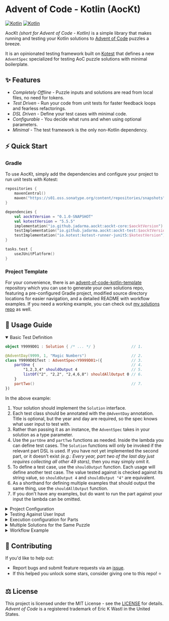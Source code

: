 # Advent of Code - Kotlin (AocKt)

[![Kotlin](https://img.shields.io/badge/Kotlin-1.8.10-%237F52FF.svg?style=flat-square&logo=kotlin&logoColor=%237F52FF)](https://kotlinlang.org/)
[![Kotlin](https://img.shields.io/badge/Kotest-5.5.5-%35ED35.svg?style=flat-square&logo=data:image/svg+xml;base64,PHN2ZyB4bWxucz0iaHR0cDovL3d3dy53My5vcmcvMjAwMC9zdmciIHdpZHRoPSIxNiIgaGVpZ2h0PSIxNiI+PHBhdGggc3R5bGU9ImZpbGw6IzM1ZWQzNSIgZD0iTTEyIDJoNGwtOCA4IDQgNEg0di00TDAgNmg4WiIvPjwvc3ZnPg==)](https://kotest.io/)

AocKt _(short for Advent of Code - Kotlin)_ is a simple library that makes running and testing your Kotlin solutions to
[Advent of Code](https://adventofcode.com) puzzles a breeze.

It is an opinionated testing framework built on [Kotest](https://kotest.io/) that defines a new `AdventSpec` specialized
for testing AoC puzzle solutions with minimal boilerplate.

## ✨ Features

- *Completely Offline* - Puzzle inputs and solutions are read from local files, no need for tokens.
- *Test Driven* - Run your code from unit tests for faster feedback loops and fearless refactorings.
- *DSL Driven* - Define your test cases with minimal code.
- *Configurable* - You decide what runs and when using optional parameters.
- *Minimal* - The test framework is the only non-Kotlin dependency.

## ⚡ Quick Start

### Gradle

To use AocKt, simply add the dependencies and configure your project to run unit tests with Kotest:

```kotlin
repositories {
    mavenCentral()
    maven("https://s01.oss.sonatype.org/content/repositories/snapshots")
}

dependencies {
    val aocktVersion = "0.1.0-SNAPSHOT"
    val kotestVersion = "5.5.5"
    implementation("io.github.jadarma.aockt:aockt-core:$aocktVersion")
    testImplementation("io.github.jadarma.aockt:aockt-test:$aocktVersion")
    testImplementation("io.kotest:kotest-runner-junit5:$kotestVersion")
}

tasks.test {
    useJUnitPlatform()
}
```

### Project Template

For your convenience, there is an
[advent-of-code-kotlin-template](https://github.com/Jadarma/advent-of-code-kotlin-template) repository which you can
use to generate your own solutions repo, featuring a pre-configured Gradle project, modified source directory locations
for easier navigation, and a detailed README with workflow examples.
If you need a working example, you can check out
[my solutions repo](https://github.com/Jadarma/advent-of-code-kotlin-solutions) as well.

## 📄 Usage Guide

<details open>
  <summary>Basic Test Definition</summary>

```kotlin
object Y9999D01 : Solution { /* ... */ }                // 1.

@AdventDay(9999, 1, "Magic Numbers")                    // 2.
class Y9999D01Test : AdventSpec<Y9999D01>({             // 3.
    partOne {                                           // 4.
        "1,2,3,4" shouldOutput 4                        // 5.
        listOf("2", "2,2", "2,4,6,8") shouldAllOutput 0 // 6.
    }
    partTwo()                                           // 7.
})
```

In the above example:

1. Your solution should implement the `Solution` interface.
2. Each test class should be annotated with the `@AdventDay` annotation. Title is optional, but the year and day are
   required, so the spec knows what user input to test with.
3. Rather than passing it as an instance, the `AdventSpec` takes in your solution as a type parameter.
4. Use the `partOne` and `partTwo` functions as needed.
   Inside the lambda you can define test cases.
   The `Solution` functions will only be invoked if the relevant part DSL is used.
   If you have not yet implemented the second part, or it doesn't exist
   _(e.g.: Every year, part two of the last day just requires collecting all other 49 stars)_,
   then you may simply omit it.
5. To define a test case, use the `shouldOutput` function.
   Each usage will define another test case.
   The value tested against is checked against its string value, so `shouldOutput 4` and `shouldOutput "4"` are
   equivalent.
6. As a shorthand for defining multiple examples that should output the same thing, use the `shouldAllOutput` function.
7. If you don't have any examples, but do want to run the part against your input the lambda can be omitted.

</details>

<details>
    <summary>Project Configuration</summary>

AocKt provides an extension you may register in your Kotest project to tweak the behaviour of the `AdventSpec`.
Registering it is optional but recommended, and can be done like any other extension:

```kotlin
object TestConfig : AbstractProjectConfig() {

    override fun extensions() = listOf<Extension>(
        AocKtExtension(),
    )
}
```

The following optional parameters exist:

- *formatAdventSpecNames* - When the extension is registered, `AdventSpec` classes have a pretty formatted name in the
  test runner. Set this to `false` to opt out of this behavior.
- *efficiencyBenchmark* - If a solution completes under this time value, it will pass its efficiency test.
  Lower this value to increase the challenge or increase it to adjust for your hardware *(the latter shouldn't be
  necessary)*.
  Can be overridden for individual parts, see *Execution Configuration for Parts* for more details.
  Default is fifteen seconds.
- *executionMode* - Choose the default execution mode for the entire project (run only examples, only user input, or
  all of them).
  If set to `ExamplesOnly`, does not run against the true puzzle input even if present.
  Useful when running the project with encrypted inputs (e.g. running a clone of someone else's solution repo).
  If set to `SkipExamples`, will only test against user input.
  Can be overridden for individual parts, see *Execution Configuration for Parts* for more details.
  Default is all.

</details>

<details>
    <summary>Testing Against User Input</summary>

By default, only the example defined in the DSL will run.
However, the solution can be tested against real user input if it is detected.
AocKt looks inside the test resources directory for them.
The structure is fixed and must match the following:

```text
testResourcesDir
  └──  aockt
     └── y{year}
        └── d{two-digit-day}
           └── input.txt
           └── solution_part1.txt
           └── solution_part2.txt
```

If the `input.txt` file exists, the `Solution` will be ran against it after the example tests.
It is normal that at first the solutions are unknown, and therefore missing.
The unverified solution will be added in parens at the end of the test name, which you can then submit to the website.

If the `solution_part1` or `solution_part2.txt` exist, then the value contained within them is assumed to be the correct
output when running against `input.txt`, and will be validated.

**IMPORTANT!:** The reason for keeping the user inputs separate from the tests (apart from readability) is that
[puzzle inputs should not be redistributed](https://old.reddit.com/r/adventofcode/wiki/faqs/copyright/inputs).
If you plan on sharing your solutions repository publicly, either `.gitignore` the `src/test/resources/aockt` directory
or commit them as encrypted blobs only you can read!

</details>

<details>
    <summary>Execution configuration for Parts</summary>

The `partOne` and `partTwo` scopes can be configured with optional parameters.
These allow you to modify the way the generated tests behave.
They are mostly meant to help during development, and reverted once your solutions are complete.

The following optional parameters exist:

- *enabled* - True by default. When set to false, all tests for this part are ignored.
  Useful for when working on the second part of a puzzle and want to skip re-checking the first when
  running the spec.

- *expensive* - False by default. Lowers the time restrictions for execution.
  While most puzzles should be solvable in under 15 seconds, sometimes it's hard to come up with an optimised solution
  on the first try.
  This option removes the test timeout and tags the tests as slow if you want to exclude them from bulk execution.

- *executionMode* - Defaults to project configuration.
  If set to `ExamplesOnly`, does not run against the true puzzle input even if present.
  Useful when refactoring an expensive day and no not wish to waste time on the big test while the small ones do fail.
  If set to `SkipExamples`, does not run against the example test cases even if present.
  Useful for isolating a single execution of the solution, useful when debugging.

- *efficiencyBenchmark* - Defaults to project configuration.
  The maximum runtime a solution can have while being considered efficient by the time tests.
  Only the user input tests are measured.

</details>

<details>
    <summary>Multiple Solutions for the Same Puzzle</summary>

The `AdventSpec` is designed to test a single `Solution` at a time.
However, that doesn't mean you need to duplicate the code if you want to show off multiple approaches to the solution!
You can instead define an abstract specification for your test cases, and use it to derive an arbitrary number of
specific implementation test classes, and supply the `variant` parameter to the `AdventDay` annotation to disambiguate
between the two.

```kotlin
object SolutionA : Solution { /* ... */ }
object SolutionB : Solution { /* ... */ }

@AdventDay(9999, 1, "Magic Numbers", "Variant A")
class SolutionATest : Y9999D01Spec<SolutionA>()

@AdventDay(9999, 1, "Magic Numbers", "Variant B")
class SolutionBTest : Y9999D01Spec<SolutionB>()

abstract class Y9999D01Spec<T : Solution> : AdventSpec<T>({
    val exampleInput = "1,2,3,4"
    partOne { exampleInput shouldOutput 4 }
    partTwo { exampleInput shouldOutput 24 }
})
```

</details>

<details>
    <summary>Workflow Example</summary>

For a complete workflow example, check out the
[project template](https://github.com/Jadarma/advent-of-code-kotlin-template#-workflow-example).
</details>

## 👥 Contributing

If you'd like to help out:

- Report bugs and submit feature requests via an [issue](https://github.com/Jadarma/advent-of-code-kotlin/issues).
- If this helped you unlock some stars, consider giving one to this repo! ⭐

## ⚖ License

This project is licensed under the MIT License - see the [LICENSE](LICENSE.md) for details.\
_Advent of Code_ is a registered trademark of Eric K Wastl in the United States.
